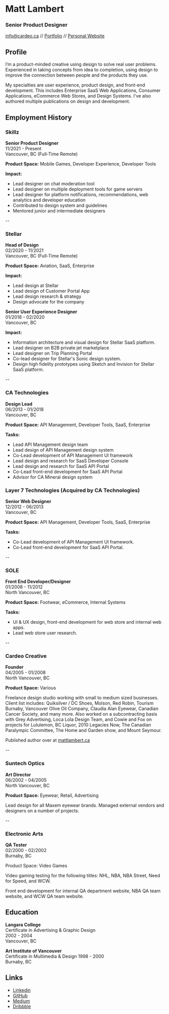 # Matt Lambert

### Senior Product Designer
[info@cardeo.ca](mailto:info@cardeo.ca) //
[Portfolio](http://mattlambert.ca/temp/) //
[Personal Website](http://mattlambert.ca)

## Profile

I’m a product-minded creative using design to solve real user problems. Experienced in taking concepts from idea to completion, using design to improve the connection between people and the products they use. 

My specialties are user experience, product design, and front-end development. This includes Enterprise SaaS Web Applications, Consumer Applications, eCommerce Web Stores, and Design Systems. I've also authored multiple publications on design and development.

## Employment History

### Skillz

**Senior Product Designer**<br />
11/2021 - Present<br />
Vancouver, BC (Full-Time Remote)

**Product Space:** Mobile Games, Developer Experience, Developer Tools

**Impact:** 
- Lead designer on chat moderation tool
- Lead designer on multiple deployment tools for game servers
- Lead designer for platform notifications, recommendations, web analytics and developer education
- Contributed to design system and guidelines
- Mentored junior and intermediate designers

--

### Stellar

**Head of Design**<br />
02/2020 - 11/2021<br />
Vancouver, BC (Full-Time Remote)

**Product Space:** Aviation, SaaS, Enterprise

**Impact:**
- Lead design at Stellar
- Lead design of Customer Portal App
- Lead design research & strategy
- Design advocate for the company

**Senior User Experience Designer**<br />
01/2018 - 02/2020<br />
Vancouver, BC

**Impact:**
- Information architecture and visual design for Stellar SaaS platform.
- Lead designer on B2B private jet marketplace
- Lead designer on Trip Planning Portal
- Co-lead designer for Stellar's Sonic design system.
- Design high fidelity prototypes using Sketch and Invision for Stellar SaaS platform.

--

### CA Technologies

**Design Lead**<br />
06/2013 - 01/2018<br />
Vancouver, BC

**Product Space:** API Management, Developer Tools, SaaS, Enterprise

**Tasks:**
- Lead API Management design team
- Lead design of API Management design system
- Co-Lead development of API Management UI framework
- Lead design and research for SaaS Developer Console
- Lead design and research for SaaS API Portal
- Co-Lead front-end development for SaaS API Portal
- Advisor for CA Mineral design system

### Layer 7 Technologies (Acquired by CA Technologies)

**Senior Web Designer**<br />
12/2012 - 06/2013<br />
Vancouver, BC

**Product Space:** API Management, Developer Tools, SaaS, Enterprise

**Tasks:**
- Co-Lead development of API Management UI framework.
- Co-Lead front-end development for SaaS API Portal.

--

### SOLE

**Front End Developer/Designer**<br />
01/2008 - 11/2012<br />
North Vancouver, BC

**Product Space:** Footwear, eCommerce, Internal Systems

**Tasks:**
- UI & UX design, front-end development for web store and internal web apps. 
- Lead web store user research.

--

### Cardeo Creative

**Founder**<br />
04/2005 - 01/2008<br />
North Vancouver, BC

**Product Space:** Various

Freelance design studio working with small to medium sized businesses. Client list includes: Quiksilver / DC Shoes, Molson, Red Robin, Tourism Burnaby, Vancouver Olive Oil Company, Claudia Alan Eyewear, Canadian Cancer Society, and many more. Also worked on a subcontracting basis with Grey Advertising, Loca Lola Design Team, and Cowie and Fox on projects for Lululemon, BC Liquor, 2010 Legacies Now, The Canadian Paralympic Committee, The Home and Garden show, and Mount Seymour. 
 
Published author over at [mattlambert.ca](http://mattlambert.ca)

--

### Suntech Optics

**Art Director**<br />
06/2002 - 04/2005<br />
North Vancouver, BC

**Product Space:** Eyewear, Retail, Advertising

Lead design for all Maxem eyewear brands. Managed external vendors and designers on a number of projects. 

--

### Electronic Arts

**QA Tester**<br />
02/2000 - 02/2002<br />
Burnaby, BC

Product Space: Video Games

Video gaming testing for the following titles: NHL, NBA, NBA Street, Need for Speed, and WCW. 

Front end development for internal QA department website, NBA QA team website, and WCW QA team website. 

## Education

**Langara College**<br />
Certificate in Advertising & Graphic Design<br />
2002 - 2004<br />
Vancouver, BC

**Art Institute of Vancouver**<br />
Certificate in Multimedia & Design
1998 - 2000<br />
Burnaby, BC

## Links

- [Linkedin](https://www.linkedin.com/in/mattlambertvancouver)
- [GitHub](https://github.com/cardeo)
- [Medium](https://mlambert.medium.com/)
- [Dribbble](https://dribbble.com/cardeo)

